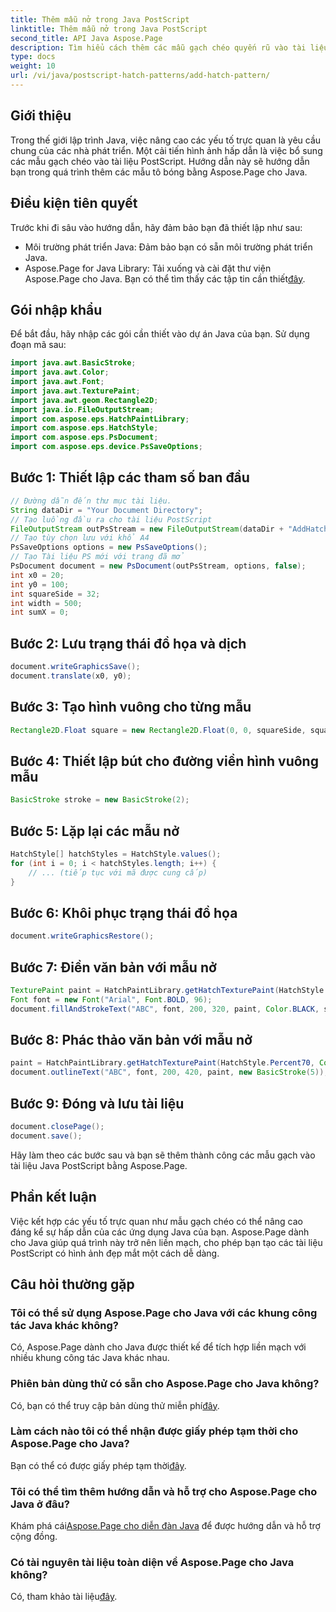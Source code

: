 ```yaml
---
title: Thêm mẫu nở trong Java PostScript
linktitle: Thêm mẫu nở trong Java PostScript
second_title: API Java Aspose.Page
description: Tìm hiểu cách thêm các mẫu gạch chéo quyến rũ vào tài liệu Java PostScript bằng Aspose.Page. Nâng cao nội dung hình ảnh của bạn một cách dễ dàng.
type: docs
weight: 10
url: /vi/java/postscript-hatch-patterns/add-hatch-pattern/
---
```

## Giới thiệu
Trong thế giới lập trình Java, việc nâng cao các yếu tố trực quan là yêu cầu chung của các nhà phát triển. Một cải tiến hình ảnh hấp dẫn là việc bổ sung các mẫu gạch chéo vào tài liệu PostScript. Hướng dẫn này sẽ hướng dẫn bạn trong quá trình thêm các mẫu tô bóng bằng Aspose.Page cho Java.
## Điều kiện tiên quyết
Trước khi đi sâu vào hướng dẫn, hãy đảm bảo bạn đã thiết lập như sau:
- Môi trường phát triển Java: Đảm bảo bạn có sẵn môi trường phát triển Java.
-  Aspose.Page for Java Library: Tải xuống và cài đặt thư viện Aspose.Page cho Java. Bạn có thể tìm thấy các tập tin cần thiết[đây](https://releases.aspose.com/page/java/).
## Gói nhập khẩu
Để bắt đầu, hãy nhập các gói cần thiết vào dự án Java của bạn. Sử dụng đoạn mã sau:
```java
import java.awt.BasicStroke;
import java.awt.Color;
import java.awt.Font;
import java.awt.TexturePaint;
import java.awt.geom.Rectangle2D;
import java.io.FileOutputStream;
import com.aspose.eps.HatchPaintLibrary;
import com.aspose.eps.HatchStyle;
import com.aspose.eps.PsDocument;
import com.aspose.eps.device.PsSaveOptions;
```
## Bước 1: Thiết lập các tham số ban đầu
```java
// Đường dẫn đến thư mục tài liệu.
String dataDir = "Your Document Directory";
// Tạo luồng đầu ra cho tài liệu PostScript
FileOutputStream outPsStream = new FileOutputStream(dataDir + "AddHatchPattern_outPS.ps");
// Tạo tùy chọn lưu với khổ A4
PsSaveOptions options = new PsSaveOptions();
// Tạo Tài liệu PS mới với trang đã mở
PsDocument document = new PsDocument(outPsStream, options, false);
int x0 = 20;
int y0 = 100;
int squareSide = 32;
int width = 500;
int sumX = 0;
```
## Bước 2: Lưu trạng thái đồ họa và dịch
```java
document.writeGraphicsSave();
document.translate(x0, y0);
```
## Bước 3: Tạo hình vuông cho từng mẫu
```java
Rectangle2D.Float square = new Rectangle2D.Float(0, 0, squareSide, squareSide);
```
## Bước 4: Thiết lập bút cho đường viền hình vuông mẫu
```java
BasicStroke stroke = new BasicStroke(2);
```
## Bước 5: Lặp lại các mẫu nở
```java
HatchStyle[] hatchStyles = HatchStyle.values();
for (int i = 0; i < hatchStyles.length; i++) {
    // ... (tiếp tục với mã được cung cấp)
}
```
## Bước 6: Khôi phục trạng thái đồ họa
```java
document.writeGraphicsRestore();
```
## Bước 7: Điền văn bản với mẫu nở
```java
TexturePaint paint = HatchPaintLibrary.getHatchTexturePaint(HatchStyle.DiagonalCross, Color.RED, Color.YELLOW);
Font font = new Font("Arial", Font.BOLD, 96);
document.fillAndStrokeText("ABC", font, 200, 320, paint, Color.BLACK, stroke);
```
## Bước 8: Phác thảo văn bản với mẫu nở
```java
paint = HatchPaintLibrary.getHatchTexturePaint(HatchStyle.Percent70, Color.BLUE, Color.WHITE);
document.outlineText("ABC", font, 200, 420, paint, new BasicStroke(5));
```
## Bước 9: Đóng và lưu tài liệu
```java
document.closePage();
document.save();
```
Hãy làm theo các bước sau và bạn sẽ thêm thành công các mẫu gạch vào tài liệu Java PostScript bằng Aspose.Page.
## Phần kết luận
Việc kết hợp các yếu tố trực quan như mẫu gạch chéo có thể nâng cao đáng kể sự hấp dẫn của các ứng dụng Java của bạn. Aspose.Page dành cho Java giúp quá trình này trở nên liền mạch, cho phép bạn tạo các tài liệu PostScript có hình ảnh đẹp mắt một cách dễ dàng.
## Câu hỏi thường gặp
### Tôi có thể sử dụng Aspose.Page cho Java với các khung công tác Java khác không?
Có, Aspose.Page dành cho Java được thiết kế để tích hợp liền mạch với nhiều khung công tác Java khác nhau.
### Phiên bản dùng thử có sẵn cho Aspose.Page cho Java không?
 Có, bạn có thể truy cập bản dùng thử miễn phí[đây](https://releases.aspose.com/).
### Làm cách nào tôi có thể nhận được giấy phép tạm thời cho Aspose.Page cho Java?
 Bạn có thể có được giấy phép tạm thời[đây](https://purchase.aspose.com/temporary-license/).
### Tôi có thể tìm thêm hướng dẫn và hỗ trợ cho Aspose.Page cho Java ở đâu?
 Khám phá cái[Aspose.Page cho diễn đàn Java](https://forum.aspose.com/c/page/39) để được hướng dẫn và hỗ trợ cộng đồng.
### Có tài nguyên tài liệu toàn diện về Aspose.Page cho Java không?
 Có, tham khảo tài liệu[đây](https://reference.aspose.com/page/java/).